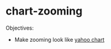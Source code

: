 # chart-zooming

Objectives:

- Make zooming look like [yahoo chart](https://finance.yahoo.com/chart/AAPL/)
